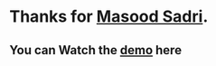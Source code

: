 #  Thanks for [Masood Sadri](https://www.youtube.com/watch?v=16Pg7RzTB7U&list=PLSLSMRLK7Yfi-bM_Xq0VWpoqygKRvgRdW).

  

##  You can Watch the [demo](https://thisisjasonjafari.github.io/ShopBasketFrontCast/) here

 

 
